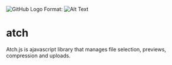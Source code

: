 ![GitHub Logo](https://github.com/leighbennett/leigh_develop/blob/master/leighbennett/atch/images/atch_logo.svg)
Format: ![Alt Text](url)

# atch
Atch.js is ajavascript library that manages file selection, previews, compression and uploads.

